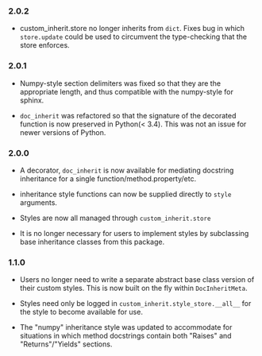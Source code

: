 ### 2.0.2
- custom_inherit.store no longer inherits from `dict`. Fixes bug in which `store.update` could be used
to circumvent the type-checking that the store enforces.

### 2.0.1
- Numpy-style section delimiters was fixed so that they are the appropriate length, and thus compatible with the numpy-style for sphinx.

- `doc_inherit` was refactored so that the signature of the decorated  function is now preserved in Python(< 3.4). This was not an issue for newer versions of Python.

### 2.0.0
- A decorator, `doc_inherit` is now available for mediating docstring inheritance for a single function/method.property/etc.

- inheritance style functions can now be supplied directly to `style` arguments.

- Styles are now all managed through `custom_inherit.store`

- It is no longer necessary for users to implement styles by subclassing base inheritance classes from this package.

### 1.1.0
- Users no longer need to write a separate abstract base class version of their custom styles. This is now built on the fly within `DocInheritMeta`.

- Styles need only be logged in `custom_inherit.style_store.__all__` for the style to become available for use.

- The "numpy" inheritance style was updated to accommodate for situations in which method docstrings contain both "Raises" and "Returns"/"Yields" sections. 
